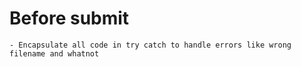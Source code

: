 # Before submit

    - Encapsulate all code in try catch to handle errors like wrong filename and whatnot